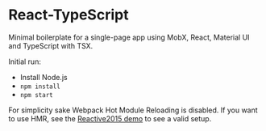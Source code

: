 # React-TypeScript

Minimal boilerplate for a single-page app using MobX, React, Material UI and TypeScript with TSX.

Initial run:

* Install Node.js
* `npm install`
* `npm start`

For simplicity sake Webpack Hot Module Reloading is disabled. If you want to use HMR, see the [Reactive2015 demo](https://github.com/mobxjs/mobx-reactive2015-demo) to see a valid setup.